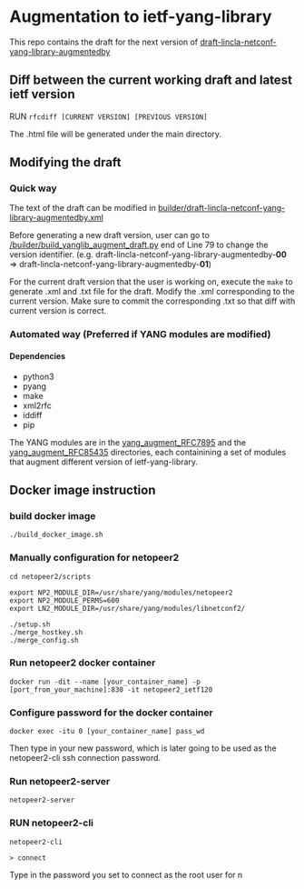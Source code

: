 # Augmentation to ietf-yang-library

This repo contains the draft for the next version of
[draft-lincla-netconf-yang-library-augmentedby](https://datatracker.ietf.org/doc/draft-lincla-netconf-yang-library-augmentedby/)

## Diff between the current working draft and latest ietf version

RUN ```rfcdiff [CURRENT VERSION] [PREVIOUS VERSION]```  

The .html file will be generated under the main directory.

## Modifying the draft

### Quick way

The text of the draft can be modified in [builder/draft-lincla-netconf-yang-library-augmentedby.xml](builder/draft-lincla-netconf-yang-library-augmentedby.xml)

Before generating a new draft version, user can go to [/builder/build_yanglib_augment_draft.py](/builder/build_yanglib_augment_draft.py) end of Line 79 to change the version identifier. (e.g. draft-lincla-netconf-yang-library-augmentedby-<strong>00</strong> => draft-lincla-netconf-yang-library-augmentedby-<strong>01</strong>) 

For the current draft version that the user is working on, execute the ```make``` to generate .xml and .txt file for the draft.
Modify the .xml corresponding to the current version. Make sure to 
commit the corresponding .txt so that diff with current version is correct.

### Automated way (Preferred if YANG modules are modified)

#### Dependencies

 * python3
 * pyang
 * make
 * xml2rfc
 * iddiff
 * pip

The YANG modules are in the [yang_augment_RFC7895](./yang_augment_RFC7895/) and the [yang_augment_RFC85435](./yang_augment_RFC8525/) directories, each containining a set of modules that augment different version of ietf-yang-library.

## Docker image instruction
### build docker image
```
./build_docker_image.sh
```

### Manually configuration for netopeer2
```
cd netopeer2/scripts

export NP2_MODULE_DIR=/usr/share/yang/modules/netopeer2
export NP2_MODULE_PERMS=600
export LN2_MODULE_DIR=/usr/share/yang/modules/libnetconf2/

./setup.sh
./merge_hostkey.sh
./merge_config.sh
```

### Run netopeer2 docker container  
```
docker run -dit --name [your_container_name] -p [port_from_your_machine]:830 -it netopeer2_ietf120
```

### Configure password for the docker container
```
docker exec -itu 0 [your_container_name] pass_wd
```  
Then type in your new password, which is later going to be used as the netopeer2-cli ssh connection password. 

### Run netopeer2-server
```
netopeer2-server
```

### RUN netopeer2-cli
```
netopeer2-cli

> connect
```
Type in the password you set to connect as the root user for n





